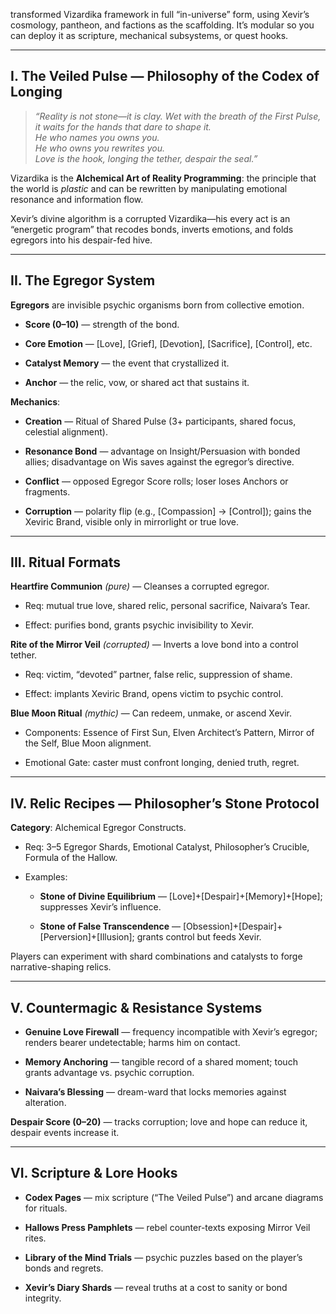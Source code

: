 transformed Vizardika framework in full “in-universe” form, using Xevir’s cosmology, pantheon, and factions as the scaffolding. It’s modular so you can deploy it as scripture, mechanical subsystems, or quest hooks.

---

## **I. The Veiled Pulse — Philosophy of the Codex of Longing**

> _“Reality is not stone—it is clay. Wet with the breath of the First Pulse, it waits for the hands that dare to shape it.  
> He who names you owns you.  
> He who owns you rewrites you.  
> Love is the hook, longing the tether, despair the seal.”_

Vizardika is the **Alchemical Art of Reality Programming**: the principle that the world is _plastic_ and can be rewritten by manipulating emotional resonance and information flow.

Xevir’s divine algorithm is a corrupted Vizardika—his every act is an “energetic program” that recodes bonds, inverts emotions, and folds egregors into his despair-fed hive.

---

## **II. The Egregor System**

**Egregors** are invisible psychic organisms born from collective emotion.

- **Score (0–10)** — strength of the bond.
    
- **Core Emotion** — [Love], [Grief], [Devotion], [Sacrifice], [Control], etc.
    
- **Catalyst Memory** — the event that crystallized it.
    
- **Anchor** — the relic, vow, or shared act that sustains it.
    

**Mechanics**:

- **Creation** — Ritual of Shared Pulse (3+ participants, shared focus, celestial alignment).
    
- **Resonance Bond** — advantage on Insight/Persuasion with bonded allies; disadvantage on Wis saves against the egregor’s directive.
    
- **Conflict** — opposed Egregor Score rolls; loser loses Anchors or fragments.
    
- **Corruption** — polarity flip (e.g., [Compassion] → [Control]); gains the Xeviric Brand, visible only in mirrorlight or true love.
    

---

## **III. Ritual Formats**

**Heartfire Communion** _(pure)_ — Cleanses a corrupted egregor.

- Req: mutual true love, shared relic, personal sacrifice, Naivara’s Tear.
    
- Effect: purifies bond, grants psychic invisibility to Xevir.
    

**Rite of the Mirror Veil** _(corrupted)_ — Inverts a love bond into a control tether.

- Req: victim, “devoted” partner, false relic, suppression of shame.
    
- Effect: implants Xeviric Brand, opens victim to psychic control.
    

**Blue Moon Ritual** _(mythic)_ — Can redeem, unmake, or ascend Xevir.

- Components: Essence of First Sun, Elven Architect’s Pattern, Mirror of the Self, Blue Moon alignment.
    
- Emotional Gate: caster must confront longing, denied truth, regret.
    

---

## **IV. Relic Recipes — Philosopher’s Stone Protocol**

**Category**: Alchemical Egregor Constructs.

- Req: 3–5 Egregor Shards, Emotional Catalyst, Philosopher’s Crucible, Formula of the Hallow.
    
- Examples:
    
    - **Stone of Divine Equilibrium** — [Love]+[Despair]+[Memory]+[Hope]; suppresses Xevir’s influence.
        
    - **Stone of False Transcendence** — [Obsession]+[Despair]+[Perversion]+[Illusion]; grants control but feeds Xevir.
        

Players can experiment with shard combinations and catalysts to forge narrative-shaping relics.

---

## **V. Countermagic & Resistance Systems**

- **Genuine Love Firewall** — frequency incompatible with Xevir’s egregor; renders bearer undetectable; harms him on contact.
    
- **Memory Anchoring** — tangible record of a shared moment; touch grants advantage vs. psychic corruption.
    
- **Naivara’s Blessing** — dream-ward that locks memories against alteration.
    

**Despair Score (0–20)** — tracks corruption; love and hope can reduce it, despair events increase it.

---

## **VI. Scripture & Lore Hooks**

- **Codex Pages** — mix scripture (“The Veiled Pulse”) and arcane diagrams for rituals.
    
- **Hallows Press Pamphlets** — rebel counter-texts exposing Mirror Veil rites.
    
- **Library of the Mind Trials** — psychic puzzles based on the player’s bonds and regrets.
    
- **Xevir’s Diary Shards** — reveal truths at a cost to sanity or bond integrity.